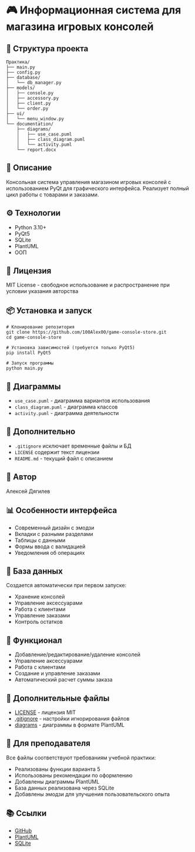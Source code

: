 # 🎮 Информационная система для магазина игровых консолей

## 📁 Структура проекта
```
Практика/
├── main.py
├── config.py
├── database/
│   └── db_manager.py
├── models/
│   ├── console.py
│   ├── accessory.py
│   ├── client.py
│   └── order.py
├── ui/
│   └── menu_window.py
└── documentation/
    ├── diagrams/
    │   ├── use_case.puml
    │   ├── class_diagram.puml
    │   └── activity.puml
    └── report.docx
```

## 🧠 Описание
Консольная система управления магазином игровых консолей с использованием PyQt для графического интерфейса. Реализует полный цикл работы с товарами и заказами.

## ⚙️ Технологии
- Python 3.10+
- PyQt5
- SQLite
- PlantUML
- ООП

## 📄 Лицензия
MIT License - свободное использование и распространение при условии указания авторства

## 📦 Установка и запуск
```
# Клонирование репозитория
git clone https://github.com/100Alex00/game-console-store.git
cd game-console-store

# Установка зависимостей (требуется только PyQt5)
pip install PyQt5

# Запуск программы
python main.py
```

## 📐 Диаграммы
- `use_case.puml` - диаграмма вариантов использования
- `class_diagram.puml` - диаграмма классов
- `activity.puml` - диаграмма деятельности

## 📝 Дополнительно
- `.gitignore` исключает временные файлы и БД
- `LICENSE` содержит текст лицензии
- `README.md` - текущий файл с описанием

## 📌 Автор
Алексей Дягилев

## 📊 Особенности интерфейса
- Современный дизайн с эмодзи
- Вкладки с разными разделами
- Таблицы с данными
- Формы ввода с валидацией
- Уведомления об операциях

## 📁 База данных
Создается автоматически при первом запуске:
- Хранение консолей
- Управление аксессуарами
- Работа с клиентами
- Управление заказами
- Контроль остатков

## 🧪 Функционал
- Добавление/редактирование/удаление консолей
- Управление аксессуарами
- Работа с клиентами
- Создание и управление заказами
- Автоматический расчет суммы заказа

## 📁 Дополнительные файлы
- [LICENSE](LICENSE) - лицензия MIT
- [.gitignore](.gitignore) - настройки игнорирования файлов
- [diagrams](documentation/diagrams/) - диаграммы в формате PlantUML

## 📌 Для преподавателя
Все файлы соответствуют требованиям учебной практики:
- Реализованы функции варианта 5
- Использованы рекомендации по оформлению
- Добавлены диаграммы PlantUML
- База данных реализована через SQLite
- Добавлены эмодзи для улучшения пользовательского опыта

## 📚 Ссылки
- [GitHub](https://github.com/)
- [PlantUML](http://plantuml.com/)
- [SQLite](https://www.sqlite.org/)
